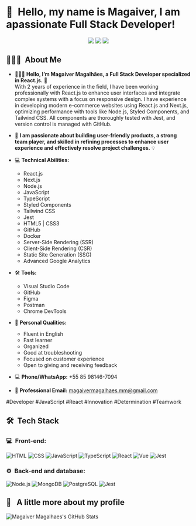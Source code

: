 <h1>👋 &nbsp;Hello, my name is Magaiver, I am apassionate Full Stack Developer!</h1>
<p align="center">
<a href="https://www.instagram.com/magaiver_fullstack/"><img src="https://img.shields.io/badge/-@Magaiver_Fullstack-E4405F?style=flat-square&logo=Instagram&logoColor=white"/></a>
<a href="linkedin.com/in/magaiver-magalhaes-bb9572234"><img src="https://img.shields.io/badge/-Magaiver%20Magalhaes-0077B5?style=flat-square&logo=Linkedin&logoColor=white"/></a>
<a href="mailto:magaivermagalhaes.mm@gmail.com"><img src="https://img.shields.io/badge/-magaivermagalhaes.mm@gmail.com-D14836?style=flat-square&logo=Gmail&logoColor=white"/></a>

</p>

<h2> 👨🏻‍💻 &nbsp;About Me </h2>

- 👨🏻‍💻 **Hello, I’m Magaiver Magalhães, a Full Stack Developer specialized in React.js.** 🚀  
With 2 years of experience in the field, I have been working professionally with React.js to enhance user interfaces and integrate complex systems with a focus on responsive design. I have experience in developing modern e-commerce websites using React.js and Next.js, optimizing performance with tools like Node.js, Styled Components, and Tailwind CSS. All components are thoroughly tested with Jest, and version control is managed with GitHub.

- 💚 **I am passionate about building user-friendly products, a strong team player, and skilled in refining processes to enhance user experience and effectively resolve project challenges.** 💡

- 💻 **Technical Abilities:**
  - React.js
  - Next.js
  - Node.js
  - JavaScript
  - TypeScript
  - Styled Components
  - Tailwind CSS
  - Jest
  - HTML5 | CSS3
  - GitHub
  - Docker
  - Server-Side Rendering (SSR)
  - Client-Side Rendering (CSR)
  - Static Site Generation (SSG)
  - Advanced Google Analytics

- 🛠 **Tools:**
  - Visual Studio Code
  - GitHub
  - Figma
  - Postman
  - Chrome DevTools

- 🚀 **Personal Qualities:**
  - Fluent in English
  - Fast learner
  - Organized
  - Good at troubleshooting
  - Focused on customer experience
  - Open to giving and receiving feedback

- 💻 **Phone/WhatsApp:** +55 85 98146-7094  
- 🚀 **Professional Email:** magaivermagalhaes.mm@gmail.com

#Developer #JavaScript #React #Innovation #Determination #Teamwork


<h2> 🛠 &nbsp;Tech Stack</h2>
<h3>💻 &nbsp;Front-end:</h3>

![HTML](https://img.shields.io/badge/-HTML-333333?style=flat&logo=HTML5)
![CSS](https://img.shields.io/badge/-CSS-333333?style=flat&logo=CSS3&logoColor=1572B6)
![JavaScript](https://img.shields.io/badge/-JavaScript-333333?style=flat&logo=javascript)
![TypeScript](https://img.shields.io/badge/-TypeScript-333333?style=flat&logo=typescript&logoColor=2D79C7)
![React](https://img.shields.io/badge/-React-333333?style=flat&logo=react)
![Vue](https://img.shields.io/badge/-Next-333333?style=flat&logo=next.js)
![Jest](https://img.shields.io/badge/-Jest-333333?style=flat&logo=jest&logoColor=E535AB)

<h3>⚙️ &nbsp;Back-end and database:</h3>

![Node.js](https://img.shields.io/badge/-Node.js-333333?style=flat&logo=node.js)
![MongoDB](https://img.shields.io/badge/-MongoDB-333333?style=flat&logo=mongodb)
![PostgreSQL](https://img.shields.io/badge/-PostgreSQL-333333?style=flat&logo=postgresql)
![Jest](https://img.shields.io/badge/-Jest-333333?style=flat&logo=jest&logoColor=E535AB)

<h2>🚀 &nbsp; A little more about my profile</h2>

![Magaiver Magalhaes's GitHub Stats](https://github-readme-stats.vercel.app/api?username=magaiverh&show_icons=true&theme=dracula)
